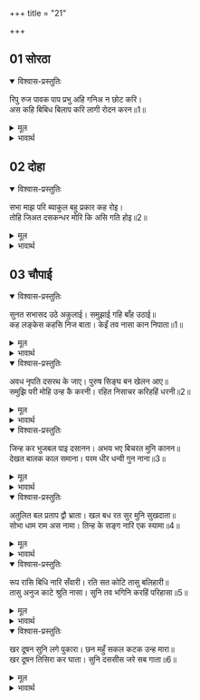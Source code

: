 +++
title = "21"

+++


## 01 सोरठा
<details open><summary>विश्वास-प्रस्तुतिः</summary>

रिपु रुज पावक पाप प्रभु अहि गनिअ न छोट करि।  
अस कहि बिबिध बिलाप करि लागी रोदन करन॥1॥  
</details>

<details><summary>मूल</summary>

रिपु रुज पावक पाप प्रभु अहि गनिअ न छोट करि।  
अस कहि बिबिध बिलाप करि लागी रोदन करन॥1॥  
</details>

<details><summary>भावार्थ</summary>

शत्रु, रोग, अग्नि, पाप, स्वामी और सर्प को छोटा करके नहीं समझना चाहिए। ऐसा कहकर शूर्पणखा अनेक प्रकार से विलाप करके रोने लगी॥1॥  
</details>



## 02 दोहा
<details open><summary>विश्वास-प्रस्तुतिः</summary>

सभा माझ परि ब्याकुल बहु प्रकार कह रोइ।  
तोहि जिअत दसकन्धर मोरि कि असि गति होइ॥2॥  
</details>

<details><summary>मूल</summary>

सभा माझ परि ब्याकुल बहु प्रकार कह रोइ।  
तोहि जिअत दसकन्धर मोरि कि असि गति होइ॥2॥  
</details>

<details><summary>भावार्थ</summary>

(रावण की) सभा के बीच वह व्याकुल होकर पडी हुई बहुत प्रकार से रो-रोकर कह रही है कि अरे दशग्रीव! तेरे जीते जी मेरी क्या ऐसी दशा होनी चाहिए?॥2॥  
</details>





## 03 चौपाई
<details open><summary>विश्वास-प्रस्तुतिः</summary>

सुनत सभासद उठे अकुलाई। समुझाई गहि बाँह उठाई॥  
कह लङ्केस कहसि निज बाता। केइँ तव नासा कान निपाता॥1॥  
</details>

<details><summary>मूल</summary>

सुनत सभासद उठे अकुलाई। समुझाई गहि बाँह उठाई॥  
कह लङ्केस कहसि निज बाता। केइँ तव नासा कान निपाता॥1॥  
</details>

<details><summary>भावार्थ</summary>

शूर्पणखा के वचन सुनते ही सभासद् अकुला उठे। उन्होन्ने शूर्पणखा की बाँह पकडकर उसे उठाया और समझाया। लङ्कापति रावण ने कहा- अपनी बात तो बता, किसने तेरे नाक-कान काट लिए?॥1॥  
</details>

<details open><summary>विश्वास-प्रस्तुतिः</summary>

अवध नृपति दसरथ के जाए। पुरुष सिङ्घ बन खेलन आए॥  
समुझि परी मोहि उन्ह कै करनी। रहित निसाचर करिहहिं धरनी॥2॥  
</details>

<details><summary>मूल</summary>

अवध नृपति दसरथ के जाए। पुरुष सिङ्घ बन खेलन आए॥  
समुझि परी मोहि उन्ह कै करनी। रहित निसाचर करिहहिं धरनी॥2॥  
</details>

<details><summary>भावार्थ</summary>

(वह बोली-) अयोध्या के राजा दशरथ के पुत्र, जो पुरुषों में सिंह के समान हैं, वन में शिकार खेलने आए हैं। मुझे उनकी करनी ऐसी समझ पडी है कि वे पृथ्वी को राक्षसों से रहित कर देङ्गे॥2॥  
</details>

<details open><summary>विश्वास-प्रस्तुतिः</summary>

जिन्ह कर भुजबल पाइ दसानन। अभय भए बिचरत मुनि कानन॥  
देखत बालक काल समाना। परम धीर धन्वी गुन नाना॥3॥  
</details>

<details><summary>मूल</summary>

जिन्ह कर भुजबल पाइ दसानन। अभय भए बिचरत मुनि कानन॥  
देखत बालक काल समाना। परम धीर धन्वी गुन नाना॥3॥  
</details>

<details><summary>भावार्थ</summary>

जिनकी भुजाओं का बल पाकर हे दशमुख! मुनि लोग वन में निर्भय होकर विचरने लगे हैं। वे देखने में तो बालक हैं, पर हैं काल के समान। वे परम धीर, श्रेष्ठ धनुर्धर और अनेकों गुणों से युक्त हैं॥3॥  
</details>

<details open><summary>विश्वास-प्रस्तुतिः</summary>

अतुलित बल प्रताप द्वौ भ्राता। खल बध रत सुर मुनि सुखदाता॥  
सोभा धाम राम अस नामा। तिन्ह के सङ्ग नारि एक स्यामा॥4॥  
</details>

<details><summary>मूल</summary>

अतुलित बल प्रताप द्वौ भ्राता। खल बध रत सुर मुनि सुखदाता॥  
सोभा धाम राम अस नामा। तिन्ह के सङ्ग नारि एक स्यामा॥4॥  
</details>

<details><summary>भावार्थ</summary>

दोनों भाइयों का बल और प्रताप अतुलनीय है। वे दुष्टों का वध करने में लगे हैं और देवता तथा मुनियों को सुख देने वाले हैं। वे शोभा के धाम हैं, 'राम' ऐसा उनका नाम है। उनके साथ एक तरुणी सुन्दर स्त्री है॥4॥  
</details>

<details open><summary>विश्वास-प्रस्तुतिः</summary>

रूप रासि बिधि नारि सँवारी। रति सत कोटि तासु बलिहारी॥  
तासु अनुज काटे श्रुति नासा। सुनि तव भगिनि करहिं परिहासा॥5॥  
</details>

<details><summary>मूल</summary>

रूप रासि बिधि नारि सँवारी। रति सत कोटि तासु बलिहारी॥  
तासु अनुज काटे श्रुति नासा। सुनि तव भगिनि करहिं परिहासा॥5॥  
</details>

<details><summary>भावार्थ</summary>

विधाता ने उस स्त्री को ऐसी रूप की राशि बनाया है कि सौ करोड रति (कामदेव की स्त्री) उस पर निछावर हैं। उन्हीं के छोटे भाई ने मेरे नाक-कान काट डाले। मैं तेरी बहिन हूँ, यह सुनकर वे मेरी हँसी करने लगे॥5॥  
</details>

<details open><summary>विश्वास-प्रस्तुतिः</summary>

खर दूषन सुनि लगे पुकारा। छन महुँ सकल कटक उन्ह मारा॥  
खर दूषन तिसिरा कर घाता। सुनि दससीस जरे सब गाता॥6॥  
</details>

<details><summary>मूल</summary>

खर दूषन सुनि लगे पुकारा। छन महुँ सकल कटक उन्ह मारा॥  
खर दूषन तिसिरा कर घाता। सुनि दससीस जरे सब गाता॥6॥  
</details>

<details><summary>भावार्थ</summary>

मेरी पुकार सुनकर खर-दूषण सहायता करने आए। पर उन्होन्ने क्षण भर में सारी सेना को मार डाला। खर-दूषन और त्रिशिरा का वध सुनकर रावण के सारे अङ्ग जल उठे॥6॥  
</details>


